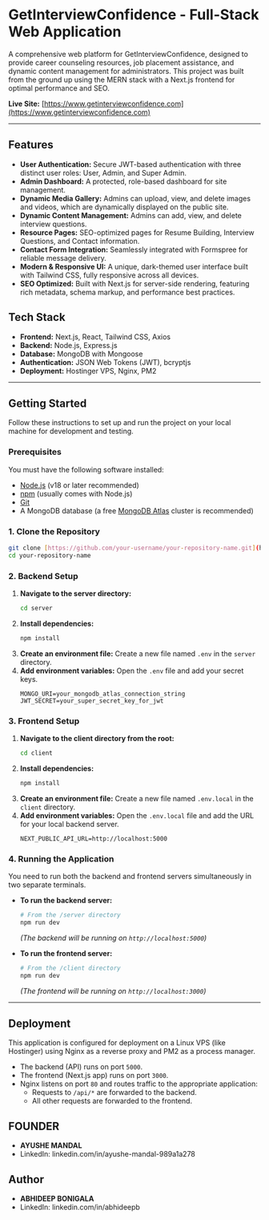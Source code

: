 # GetInterviewConfidence - Full-Stack Web Application

A comprehensive web platform for GetInterviewConfidence, designed to provide career counseling resources, job placement assistance, and dynamic content management for administrators. This project was built from the ground up using the MERN stack with a Next.js frontend for optimal performance and SEO.

**Live Site:** [https://www.getinterviewconfidence.com](https://www.getinterviewconfidence.com)

---

## Features

-   **User Authentication:** Secure JWT-based authentication with three distinct user roles: User, Admin, and Super Admin.
-   **Admin Dashboard:** A protected, role-based dashboard for site management.
-   **Dynamic Media Gallery:** Admins can upload, view, and delete images and videos, which are dynamically displayed on the public site.
-   **Dynamic Content Management:** Admins can add, view, and delete interview questions.
-   **Resource Pages:** SEO-optimized pages for Resume Building, Interview Questions, and Contact information.
-   **Contact Form Integration:** Seamlessly integrated with Formspree for reliable message delivery.
-   **Modern & Responsive UI:** A unique, dark-themed user interface built with Tailwind CSS, fully responsive across all devices.
-   **SEO Optimized:** Built with Next.js for server-side rendering, featuring rich metadata, schema markup, and performance best practices.

## Tech Stack

-   **Frontend:** Next.js, React, Tailwind CSS, Axios
-   **Backend:** Node.js, Express.js
-   **Database:** MongoDB with Mongoose
-   **Authentication:** JSON Web Tokens (JWT), bcryptjs
-   **Deployment:** Hostinger VPS, Nginx, PM2

---

## Getting Started

Follow these instructions to set up and run the project on your local machine for development and testing.

### Prerequisites

You must have the following software installed:
-   [Node.js](https://nodejs.org/) (v18 or later recommended)
-   [npm](https://www.npmjs.com/) (usually comes with Node.js)
-   [Git](https://git-scm.com/)
-   A MongoDB database (a free [MongoDB Atlas](https://www.mongodb.com/cloud/atlas) cluster is recommended)

### 1. Clone the Repository

```bash
git clone [https://github.com/your-username/your-repository-name.git](https://github.com/your-username/your-repository-name.git)
cd your-repository-name
```

### 2. Backend Setup

1.  **Navigate to the server directory:**
    ```bash
    cd server
    ```
2.  **Install dependencies:**
    ```bash
    npm install
    ```
3.  **Create an environment file:** Create a new file named `.env` in the `server` directory.
4.  **Add environment variables:** Open the `.env` file and add your secret keys.
    ```env
    MONGO_URI=your_mongodb_atlas_connection_string
    JWT_SECRET=your_super_secret_key_for_jwt
    ```

### 3. Frontend Setup

1.  **Navigate to the client directory from the root:**
    ```bash
    cd client
    ```
2.  **Install dependencies:**
    ```bash
    npm install
    ```
3.  **Create an environment file:** Create a new file named `.env.local` in the `client` directory.
4.  **Add environment variables:** Open the `.env.local` file and add the URL for your local backend server.
    ```env
    NEXT_PUBLIC_API_URL=http://localhost:5000
    ```

### 4. Running the Application

You need to run both the backend and frontend servers simultaneously in two separate terminals.

-   **To run the backend server:**
    ```bash
    # From the /server directory
    npm run dev
    ```
    *(The backend will be running on `http://localhost:5000`)*

-   **To run the frontend server:**
    ```bash
    # From the /client directory
    npm run dev
    ```
    *(The frontend will be running on `http://localhost:3000`)*

---

## Deployment

This application is configured for deployment on a Linux VPS (like Hostinger) using Nginx as a reverse proxy and PM2 as a process manager.

-   The backend (API) runs on port `5000`.
-   The frontend (Next.js app) runs on port `3000`.
-   Nginx listens on port `80` and routes traffic to the appropriate application:
    -   Requests to `/api/*` are forwarded to the backend.
    -   All other requests are forwarded to the frontend.

## FOUNDER
-   **AYUSHE MANDAL**
- LinkedIn: linkedin.com/in/ayushe-mandal-989a1a278

## Author

-   **ABHIDEEP BONIGALA**
-   LinkedIn: linkedin.com/in/abhideepb

